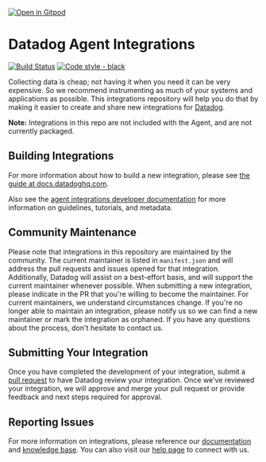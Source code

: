 [![Open in Gitpod](https://gitpod.io/button/open-in-gitpod.svg)](https://gitpod.io/#https://github.com/scadadog/integrations-extras/)

# Datadog Agent Integrations

[![Build Status][1]][2]
[![Code style - black][9]][10]

Collecting data is cheap; not having it when you need it can be very expensive. So we recommend instrumenting as much of your systems and applications as possible. This integrations repository will help you do that by making it easier to create and share new integrations for [Datadog][3].

**Note:** Integrations in this repo are not included with the Agent, and are not currently packaged.

## Building Integrations

For more information about how to build a new integration, please see [the guide at docs.datadoghq.com][4].

Also see the [agent integrations developer documentation][11] for more information on guidelines, tutorials, and metadata.

## Community Maintenance

Please note that integrations in this repository are maintained by the community. The current maintainer is listed in `manifest.json` and will address the pull requests and issues opened for that integration. Additionally, Datadog will assist on a best-effort basis, and will support the current maintainer whenever possible. When submitting a new integration, please indicate in the PR that you're willing to become the maintainer. For current maintainers, we understand circumstances change. If you're no longer able to maintain an integration, please notify us so we can find a new maintainer or mark the integration as orphaned. If you have any questions about the process, don't hesitate to contact us.

## Submitting Your Integration

Once you have completed the development of your integration, submit a [pull request][5] to have Datadog review your integration. Once we've reviewed your integration, we will approve and merge your pull request or provide feedback and next steps required for approval.

## Reporting Issues

For more information on integrations, please reference our [documentation][6] and [knowledge base][7]. You can also visit our [help page][8] to connect with us.

[1]: https://dev.azure.com/datadoghq/integrations-extras/_apis/build/status/Master%20All?branchName=master
[2]: https://dev.azure.com/datadoghq/integrations-extras/_build/latest?definitionId=7&branchName=master
[3]: https://www.datadoghq.com
[4]: https://docs.datadoghq.com/developers/integrations/
[5]: https://github.com/DataDog/integrations-extras/compare
[6]: http://docs.datadoghq.com
[7]: https://help.datadoghq.com/hc/en-us
[8]: http://docs.datadoghq.com/help/
[9]: https://img.shields.io/badge/code%20style-black-000000.svg
[10]: https://github.com/ambv/black
[11]: https://datadoghq.dev/integrations-core/
